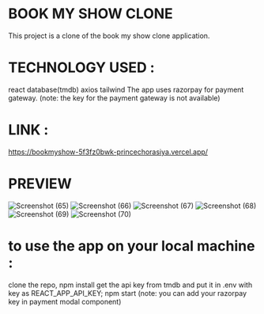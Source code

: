 # BOOK MY SHOW CLONE 
This project is a clone of the book my show clone application.
# TECHNOLOGY USED : 
 react database(tmdb) axios tailwind 
The app uses razorpay for payment gateway.
(note: the key for the payment gateway is not available)
# LINK :
https://bookmyshow-5f3fz0bwk-princechorasiya.vercel.app/

# PREVIEW 
![Screenshot (65)](https://user-images.githubusercontent.com/115965811/237008499-ac013bf4-4e88-440e-80ff-6c37308db8cb.png)
![Screenshot (66)](https://user-images.githubusercontent.com/115965811/237008507-e31a835a-0240-44aa-9b18-d09047d0082b.png)
![Screenshot (67)](https://user-images.githubusercontent.com/115965811/237008512-5a37bcc8-72ed-4cce-9001-2c06f4c0a40b.png)
![Screenshot (68)](https://user-images.githubusercontent.com/115965811/237008517-2e65e36c-fce6-4c4a-a30a-abff9ffa437e.png)
![Screenshot (69)](https://user-images.githubusercontent.com/115965811/237008532-b67ce0e2-a4fc-4d06-8ca8-d89bcfae9248.png)
![Screenshot (70)](https://user-images.githubusercontent.com/115965811/237008562-7063a935-0706-4b11-875f-368b24db80f6.png)


# to use the app on your local machine :
clone the repo,
npm install 
get the api key from tmdb and put it in .env with key as REACT_APP_API_KEY;
npm start
(note: you can add your razorpay key in payment modal component)



